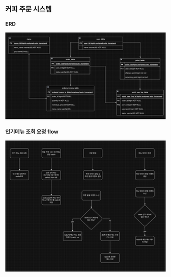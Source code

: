 ## 커피 주문 시스템 

### ERD
![스크린샷 2023-11-16 오후 5.07.26.png](images%2F%EC%8A%A4%ED%81%AC%EB%A6%B0%EC%83%B7%202023-11-16%20%EC%98%A4%ED%9B%84%205.07.26.png)

### 인기메뉴 조회 요청 flow
![hot-menu-rank.png](images%2Fhot-menu-rank.png)